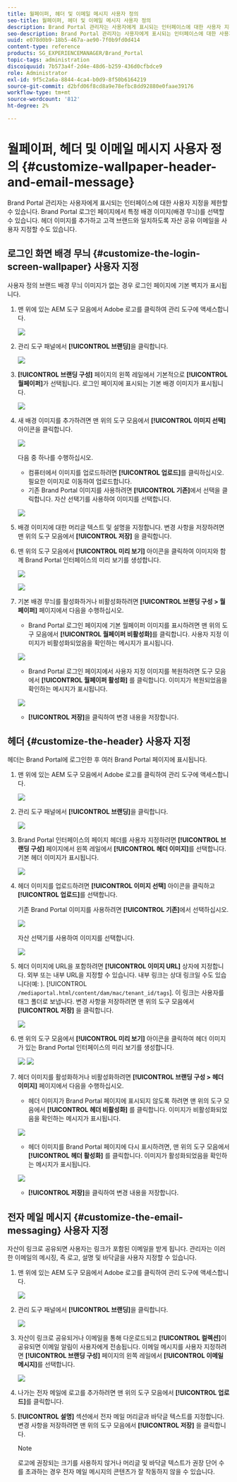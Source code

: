 ```yaml
---
title: 월페이퍼, 헤더 및 이메일 메시지 사용자 정의
seo-title: 월페이퍼, 헤더 및 이메일 메시지 사용자 정의
description: Brand Portal 관리자는 사용자에게 표시되는 인터페이스에 대한 사용자 지정을 제한할 수 있습니다. Brand Portal 로그인 페이지에서 특정 배경 이미지(배경 무늬)를 선택할 수 있습니다. 헤더 이미지를 추가하고 고객 브랜드와 일치하도록 자산 공유 이메일을 사용자 지정할 수도 있습니다.
seo-description: Brand Portal 관리자는 사용자에게 표시되는 인터페이스에 대한 사용자 지정을 제한할 수 있습니다. Brand Portal 로그인 페이지에서 특정 배경 이미지(배경 무늬)를 선택할 수 있습니다. 헤더 이미지를 추가하고 고객 브랜드와 일치하도록 자산 공유 이메일을 사용자 지정할 수도 있습니다.
uuid: e078d0b9-18b5-467a-ae90-7f0b9fd0d414
content-type: reference
products: SG_EXPERIENCEMANAGER/Brand_Portal
topic-tags: administration
discoiquuid: 7b573a4f-2d4e-48d6-b259-436d0cfbdce9
role: Administrator
exl-id: 9f5c2a6a-8844-4ca4-b0d9-8f50b6164219
source-git-commit: d2bfd06f8cd8a9e78efbc8dd92880e0faae39176
workflow-type: tm+mt
source-wordcount: '812'
ht-degree: 2%

---
```


# 월페이퍼, 헤더 및 이메일 메시지 사용자 정의 {#customize-wallpaper-header-and-email-message}

Brand Portal 관리자는 사용자에게 표시되는 인터페이스에 대한 사용자 지정을 제한할 수 있습니다. Brand Portal 로그인 페이지에서 특정 배경 이미지(배경 무늬)를 선택할 수 있습니다. 헤더 이미지를 추가하고 고객 브랜드와 일치하도록 자산 공유 이메일을 사용자 지정할 수도 있습니다.

## 로그인 화면 배경 무늬 {#customize-the-login-screen-wallpaper} 사용자 지정

사용자 정의 브랜드 배경 무늬 이미지가 없는 경우 로그인 페이지에 기본 벽지가 표시됩니다.

1. 맨 위에 있는 AEM 도구 모음에서 Adobe 로고를 클릭하여 관리 도구에 액세스합니다.

   ![](assets/aemlogo.png)

1. 관리 도구 패널에서 **[!UICONTROL 브랜딩]**&#x200B;을 클릭합니다.


   ![](assets/admin-tools-panel-10.png)

1. **[!UICONTROL 브랜딩 구성]** 페이지의 왼쪽 레일에서 기본적으로 **[!UICONTROL 월페이퍼]**&#x200B;가 선택됩니다. 로그인 페이지에 표시되는 기본 배경 이미지가 표시됩니다.

   ![](assets/default_wallpaper.png)

1. 새 배경 이미지를 추가하려면 맨 위의 도구 모음에서 **[!UICONTROL 이미지 선택]** 아이콘을 클릭합니다.

   ![](assets/choose_wallpaperimage.png)

   다음 중 하나를 수행하십시오.

   * 컴퓨터에서 이미지를 업로드하려면 **[!UICONTROL 업로드]**&#x200B;를 클릭하십시오. 필요한 이미지로 이동하여 업로드합니다.
   * 기존 Brand Portal 이미지를 사용하려면 **[!UICONTROL 기존]**&#x200B;에서 선택을 클릭합니다. 자산 선택기를 사용하여 이미지를 선택합니다.

   ![](assets/asset-picker.png)

1. 배경 이미지에 대한 머리글 텍스트 및 설명을 지정합니다. 변경 사항을 저장하려면 맨 위의 도구 모음에서 **[!UICONTROL 저장]** 을 클릭합니다.

1. 맨 위의 도구 모음에서 **[!UICONTROL 미리 보기]** 아이콘을 클릭하여 이미지와 함께 Brand Portal 인터페이스의 미리 보기를 생성합니다.

   ![](assets/chlimage_1.png)

   ![](assets/custom-wallpaper-preview.png)

1. 기본 배경 무늬를 활성화하거나 비활성화하려면 **[!UICONTROL 브랜딩 구성 > 월페이퍼]** 페이지에서 다음을 수행하십시오.

   * Brand Portal 로그인 페이지에 기본 월페이퍼 이미지를 표시하려면 맨 위의 도구 모음에서 **[!UICONTROL 월페이퍼 비활성화]**&#x200B;를 클릭합니다. 사용자 지정 이미지가 비활성화되었음을 확인하는 메시지가 표시됩니다.

   ![](assets/chlimage_1-1.png)

   * Brand Portal 로그인 페이지에서 사용자 지정 이미지를 복원하려면 도구 모음에서 **[!UICONTROL 월페이퍼 활성화]** 를 클릭합니다. 이미지가 복원되었음을 확인하는 메시지가 표시됩니다.

   ![](assets/chlimage_1-2.png)

   * **[!UICONTROL 저장]**&#x200B;을 클릭하여 변경 내용을 저장합니다.



## 헤더 {#customize-the-header} 사용자 지정

헤더는 Brand Portal에 로그인한 후 여러 Brand Portal 페이지에 표시됩니다.

1. 맨 위에 있는 AEM 도구 모음에서 Adobe 로고를 클릭하여 관리 도구에 액세스합니다.

   ![](assets/aemlogo.png)

1. 관리 도구 패널에서 **[!UICONTROL 브랜딩]**&#x200B;을 클릭합니다.

   ![](assets/admin-tools-panel-11.png)

1. Brand Portal 인터페이스의 페이지 헤더를 사용자 지정하려면 **[!UICONTROL 브랜딩 구성]** 페이지에서 왼쪽 레일에서 **[!UICONTROL 헤더 이미지]**&#x200B;를 선택합니다. 기본 헤더 이미지가 표시됩니다.

   ![](assets/default-header.png)

1. 헤더 이미지를 업로드하려면 **[!UICONTROL 이미지 선택]** 아이콘을 클릭하고 **[!UICONTROL 업로드]**&#x200B;를 선택합니다.

   기존 Brand Portal 이미지를 사용하려면 **[!UICONTROL 기존]**&#x200B;에서 선택하십시오.

   ![](assets/choose_wallpaperimage-1.png)

   자산 선택기를 사용하여 이미지를 선택합니다.

   ![](assets/asset-picker-header.png)

1. 헤더 이미지에 URL을 포함하려면 **[!UICONTROL 이미지 URL]** 상자에 지정합니다. 외부 또는 내부 URL을 지정할 수 있습니다. 내부 링크는 상대 링크일 수도 있습니다(예: ).
   [!UICONTROL `/mediaportal.html/content/dam/mac/tenant_id/tags`].
이 링크는 사용자를 태그 폴더로 보냅니다.
변경 사항을 저장하려면 맨 위의 도구 모음에서 **[!UICONTROL 저장]** 을 클릭합니다.

   ![](assets/configure_brandingheaderimageurl.png)

1. 맨 위의 도구 모음에서 **[!UICONTROL 미리 보기]** 아이콘을 클릭하여 헤더 이미지가 있는 Brand Portal 인터페이스의 미리 보기를 생성합니다.

   ![](assets/chlimage_1-3.png)
   ![](assets/custom_header_preview.png)

1. 헤더 이미지를 활성화하거나 비활성화하려면 **[!UICONTROL 브랜딩 구성 > 헤더 이미지]** 페이지에서 다음을 수행하십시오.

   * 헤더 이미지가 Brand Portal 페이지에 표시되지 않도록 하려면 맨 위의 도구 모음에서 **[!UICONTROL 헤더 비활성화]** 를 클릭합니다. 이미지가 비활성화되었음을 확인하는 메시지가 표시됩니다.

   ![](assets/chlimage_1-4.png)

   * 헤더 이미지를 Brand Portal 페이지에 다시 표시하려면, 맨 위의 도구 모음에서 **[!UICONTROL 헤더 활성화]** 를 클릭합니다. 이미지가 활성화되었음을 확인하는 메시지가 표시됩니다.

   ![](assets/chlimage_1-5.png)

   * **[!UICONTROL 저장]**&#x200B;을 클릭하여 변경 내용을 저장합니다.



## 전자 메일 메시지 {#customize-the-email-messaging} 사용자 지정

자산이 링크로 공유되면 사용자는 링크가 포함된 이메일을 받게 됩니다. 관리자는 이러한 이메일의 메시징, 즉 로고, 설명 및 바닥글을 사용자 지정할 수 있습니다.

1. 맨 위에 있는 AEM 도구 모음에서 Adobe 로고를 클릭하여 관리 도구에 액세스합니다.

   ![](assets/aemlogo.png)

1. 관리 도구 패널에서 **[!UICONTROL 브랜딩]**&#x200B;을 클릭합니다.

   ![](assets/admin-tools-panel-12.png)

1. 자산이 링크로 공유되거나 이메일을 통해 다운로드되고 **[!UICONTROL 컬렉션]**&#x200B;이 공유되면 이메일 알림이 사용자에게 전송됩니다. 이메일 메시지를 사용자 지정하려면 **[!UICONTROL 브랜딩 구성]** 페이지의 왼쪽 레일에서 **[!UICONTROL 이메일 메시지]**&#x200B;를 선택합니다.

   ![](assets/configure-branding-page-email.png)

1. 나가는 전자 메일에 로고를 추가하려면 맨 위의 도구 모음에서 **[!UICONTROL 업로드]**&#x200B;를 클릭합니다.

1. **[!UICONTROL 설명]** 섹션에서 전자 메일 머리글과 바닥글 텍스트를 지정합니다. 변경 사항을 저장하려면 맨 위의 도구 모음에서 **[!UICONTROL 저장]** 을 클릭합니다.

   >[!NOTE]
   >
   >로고에 권장되는 크기를 사용하지 않거나 머리글 및 바닥글 텍스트가 권장 단어 수를 초과하는 경우 전자 메일 메시지의 콘텐츠가 잘 작동하지 않을 수 있습니다.
